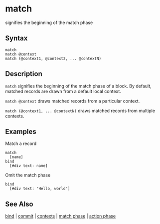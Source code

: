 # match

signifies the beginning of the match phase

## Syntax

```eve
match
match @context
match (@context1, @context2, ... @contextN)
```

## Description

`match` signifies the beginning of the match phase of a block. By default, matched records are drawn from a default local context.

`match @context` draws matched records from a particular context.

`match (@context1, ... @contextN)` draws matched records from multiple contexts.

## Examples

Match a record

```eve
match
  [name]
bind
  [#div text: name]  
```

Omit the match phase

```eve
bind
  [#div text: "Hello, world"]
```

## See Also

[bind](../bind) | [commit](../commit) | [contexts](../context) | [match phase](../match-phase) | [action phase](../action-phase)
